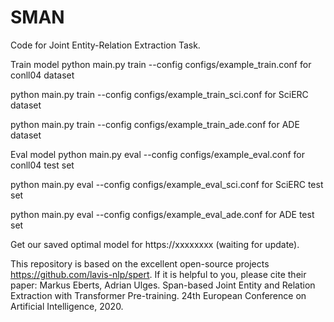 # SMAN

Code for Joint Entity-Relation Extraction Task.

Train model
python main.py train --config configs/example_train.conf for conll04 dataset

python main.py train --config configs/example_train_sci.conf for SciERC dataset

python main.py train --config configs/example_train_ade.conf for ADE dataset

Eval model
python main.py eval --config configs/example_eval.conf for conll04 test set

python main.py eval --config configs/example_eval_sci.conf for SciERC test set

python main.py eval --config configs/example_eval_ade.conf for ADE test set


Get our saved optimal model for https://xxxxxxxx (waiting for update).

This repository is based on the excellent open-source projects https://github.com/lavis-nlp/spert. If it is helpful to you, please cite their paper: 
Markus Eberts, Adrian Ulges. Span-based Joint Entity and Relation Extraction with Transformer Pre-training. 24th European Conference on Artificial Intelligence, 2020.
